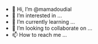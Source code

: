 - 👋 Hi, I’m @mamadoudial
- 👀 I’m interested in ...
- 🌱 I’m currently learning ...
- 💞️ I’m looking to collaborate on ...
- 📫 How to reach me ...

<!---
mamadoudial/mamadoudial is a ✨ special ✨ repository because its `README.md` (this file) appears on your GitHub profile.
You can click the Preview link to take a look at your changes.
--->
